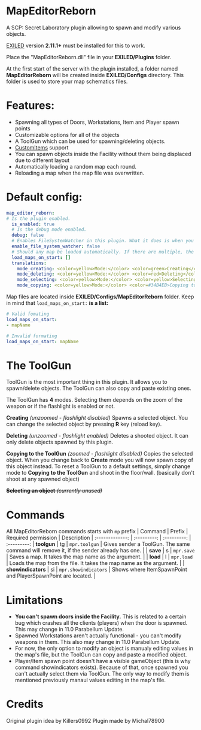 # MapEditorReborn

A SCP: Secret Laboratory plugin allowing to spawn and modify various objects.

[EXILED](https://github.com/Exiled-Team/EXILED) version **2.11.1+** must be installed for this to work.

Place the "MapEditorReborn.dll" file in your **EXILED/Plugins** folder.
  
At the first start of the server with the plugin installed, a folder named **MapEditorReborn** will be created inside **EXILED/Configs** directory. This folder is used to store your map schematics files.

# Features:
- Spawning all types of Doors, Workstations, Item and Player spawn points
- Customizable options for all of the objects
- A ToolGun which can be used for spawning/deleting objects.
- [CustomItems](https://github.com/Exiled-Team/CustomItems) support
- You can spawn objects inside the Facility without them being displaced due to different layout
- Automatically loading a random map each round.
- Reloading a map when the map file was overwritten.

# Default config:
```yml
map_editor_reborn:
# Is the plugin enabled.
  is_enabled: true
  # Is the debug mode enabled.
  debug: false
  # Enables FileSystemWatcher in this plugin. What it does is when you manually change values in a currently loaded map file, after saving the file the plugin will automatically reload the map in-game with the new changes so you won't need to do it yourself.
  enable_file_system_watcher: false
  # Should any map be loaded automatically. If there are multiple, the random one will be choosen.
  load_maps_on_start: []
  translations:
    mode_creating: <color=yellow>Mode:</color> <color=green>Creating</color>
    mode_deleting: <color=yellow>Mode:</color> <color=red>Deleting</color>
    mode_selecting: <color=yellow>Mode:</color> <color=yellow>Selecting</color>
    mode_copying: <color=yellow>Mode:</color> <color=#34B4EB>Copying to the ToolGun</color>
```
Map files are located inside **EXILED/Configs/MapEditorReborn** folder.
 Keep in mind that `load_maps_on_start:` **is a list:**
```yml
# Valid fomating
load_maps_on_start: 
- mapName

# Invalid formating
load_maps_on_start: mapName
```

# The ToolGun
ToolGun is the most important thing in this plugin. It allows you to spawn/delete objects. The ToolGun can also copy and paste existing ones.

The ToolGun has **4** modes. Selecting them depends on the zoom of the weapon or if the flashlight is enabled or not.

**Creating** *(unzoomed - flashlight disabled)*
Spawns a selected object. You can change the selected object by pressing **R** key (reload key).
 
**Deleting** *(unzoomed - flashlight enabled)*
Deletes a shooted object. It can only delete objects spawned by this plugin.

**Copying to the ToolGun** *(zoomed - flashlight disabled)*
Copies the selected object. When you change back to **Create** mode you will now spawn copy of this object instead. To reset a ToolGun to a default settings, simply change mode to **Copying to the ToolGun** and shoot in the floor/wall. (basically don't shoot at any spawned object)

~~**Selecting an object** *(currently unused)*~~


# Commands
All MapEditorReborn commands starts with `mp` prefix
| Command | Prefix | Required permission | Description
| :-------------: | :---------: | :---------: | :---------:
| **toolgun** | tg | `mpr.toolgun` | Gives sender a ToolGun. The same command will remove it, if the sender already has one. |
| **save** | s | `mpr.save` | Saves a map. It takes the map name as the argument. |
| **load** | l | `mpr.load` | Loads the map from the file. It takes the map name as the argument. |
| **showindicators** | si | `mpr.showindicators` | Shows where ItemSpawnPoint and PlayerSpawnPoint are located. |

# Limitations
- **You can't spawn doors inside the Facility.** This is related to a certain bug which crashes all the clients (players) when the door is spawned. This may change in 11.0 Parabellum Update.
- Spawned Workstations aren't actually functional - you can't modify weapons in them. This also may change in 11.0 Parabellum Update.
- For now, the only option to modify an object is manualy editing values in the map's file, but the ToolGun can copy and paste a modified object.
- Player/Item spawn point doesn't have a visible gameObject (this is why command showindicators exists). Because of that, once spawned you can't actually select them via ToolGun. The only way to modify them is mentioned previously manaul values editing in the map's file.

# Credits
Original plugin idea by Killers0992
Plugin made by Michal78900